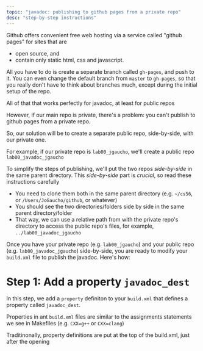 ```yaml
---
topic: "javadoc: publishing to github pages from a private repo"
desc: "step-by-step instructions"
---
```



Github offers convenient free web hosting via a service called "github pages" for sites that are
* open source, and 
* contain only static html, css and javascript.   

All you have to do is create a separate branch called `gh-pages`, and push to it.  You can even change the default branch from `master` 
to `gh-pages`, so that you really don't have to think about branches much, except during the initial setup of the repo.

All of that that works perfectly for javadoc, at least for public repos

However, if our main repo is private, there's a problem: you can't publish to github pages from a private repo.

So, our solution will be to create a separate public repo, side-by-side, with our private one.  

For example, if our private repo is `lab00_jgaucho`, we'll create a public repo `lab00_javadoc_jgaucho`

To simplify the steps of publishing, we'll put the two repos *side-by-side* in the same parent directory. 
This *side-by-side* part is *crucial*, so read these instructions carefully 

* You need to clone them both in the same parent directory (e.g. `~/cs56`, or `/Users/JoGaucho/github`, or whatever)
* You should see the two directories/folders side by side in the same parent directory/folder
* That way, we can use a relative path from with the private repo's directory  to access the public repo's files, for example, `../lab00_javadoc_jgaucho`

Once you have your private repo (e.g. `lab00_jgaucho`) and your public repo (e.g. `lab00_javadoc_jgaucho`) side-by-side, you are
ready to modify your `build.xml` file to publish the javadoc.  Here's how:

# Step 1: Add a property `javadoc_dest`

In this step, we add a `property` definiton to your `build.xml` that defines a property called `javadoc_dest`.   

Properties in ant `build.xml` files are similar to the assignments statements we see in Makefiles (e.g. `CXX=g++` or `CXX=clang`)

Traditinonally, property definitions are put at the top of the build.xml, just after the opening 
